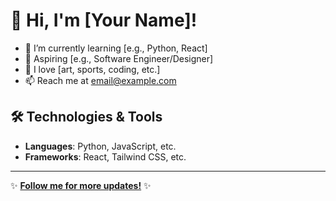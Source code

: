 # 👋 Hi, I'm [Your Name]!

- 🌱 I’m currently learning [e.g., Python, React]
- 💼 Aspiring [e.g., Software Engineer/Designer]
- 🎨 I love [art, sports, coding, etc.]
- 📫 Reach me at [email@example.com](mailto:email@example.com)

## 🛠️ Technologies & Tools
- **Languages**: Python, JavaScript, etc.
- **Frameworks**: React, Tailwind CSS, etc.

---

✨ **[Follow me for more updates!](https://github.com/YourUsername)** ✨
